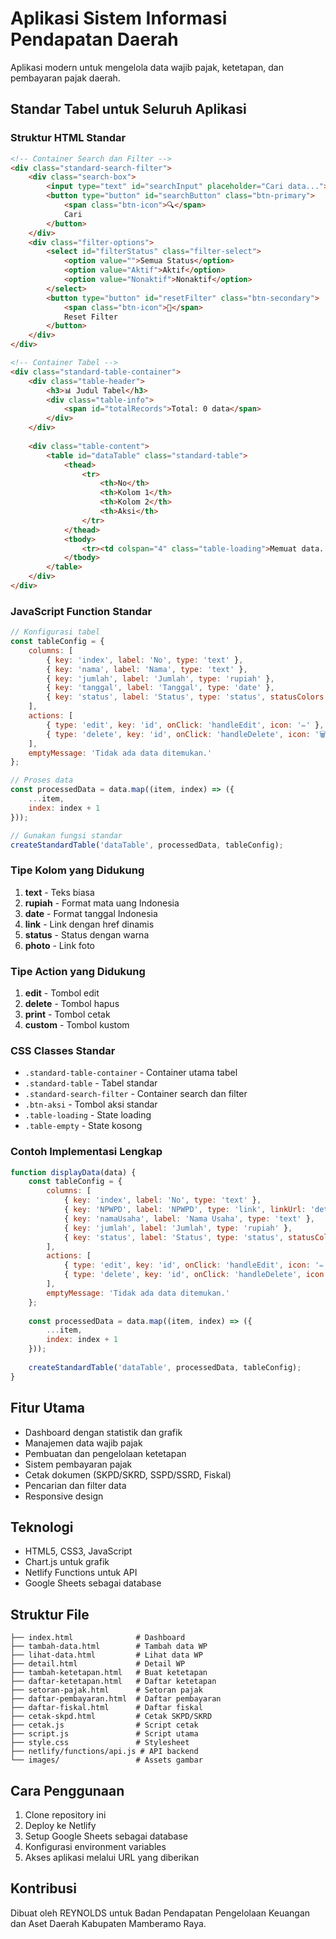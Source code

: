 # Aplikasi Sistem Informasi Pendapatan Daerah

Aplikasi modern untuk mengelola data wajib pajak, ketetapan, dan pembayaran pajak daerah.

## Standar Tabel untuk Seluruh Aplikasi

### Struktur HTML Standar

```html
<!-- Container Search dan Filter -->
<div class="standard-search-filter">
    <div class="search-box">
        <input type="text" id="searchInput" placeholder="Cari data...">
        <button type="button" id="searchButton" class="btn-primary">
            <span class="btn-icon">🔍</span>
            Cari
        </button>
    </div>
    <div class="filter-options">
        <select id="filterStatus" class="filter-select">
            <option value="">Semua Status</option>
            <option value="Aktif">Aktif</option>
            <option value="Nonaktif">Nonaktif</option>
        </select>
        <button type="button" id="resetFilter" class="btn-secondary">
            <span class="btn-icon">🔄</span>
            Reset Filter
        </button>
    </div>
</div>

<!-- Container Tabel -->
<div class="standard-table-container">
    <div class="table-header">
        <h3>📊 Judul Tabel</h3>
        <div class="table-info">
            <span id="totalRecords">Total: 0 data</span>
        </div>
    </div>
    
    <div class="table-content">
        <table id="dataTable" class="standard-table">
            <thead>
                <tr>
                    <th>No</th>
                    <th>Kolom 1</th>
                    <th>Kolom 2</th>
                    <th>Aksi</th>
                </tr>
            </thead>
            <tbody>
                <tr><td colspan="4" class="table-loading">Memuat data...</td></tr>
            </tbody>
        </table>
    </div>
</div>
```

### JavaScript Function Standar

```javascript
// Konfigurasi tabel
const tableConfig = {
    columns: [
        { key: 'index', label: 'No', type: 'text' },
        { key: 'nama', label: 'Nama', type: 'text' },
        { key: 'jumlah', label: 'Jumlah', type: 'rupiah' },
        { key: 'tanggal', label: 'Tanggal', type: 'date' },
        { key: 'status', label: 'Status', type: 'status', statusColors: { 'Aktif': 'green', 'Nonaktif': 'red' } }
    ],
    actions: [
        { type: 'edit', key: 'id', onClick: 'handleEdit', icon: '✏️' },
        { type: 'delete', key: 'id', onClick: 'handleDelete', icon: '🗑️' }
    ],
    emptyMessage: 'Tidak ada data ditemukan.'
};

// Proses data
const processedData = data.map((item, index) => ({
    ...item,
    index: index + 1
}));

// Gunakan fungsi standar
createStandardTable('dataTable', processedData, tableConfig);
```

### Tipe Kolom yang Didukung

1. **text** - Teks biasa
2. **rupiah** - Format mata uang Indonesia
3. **date** - Format tanggal Indonesia
4. **link** - Link dengan href dinamis
5. **status** - Status dengan warna
6. **photo** - Link foto

### Tipe Action yang Didukung

1. **edit** - Tombol edit
2. **delete** - Tombol hapus
3. **print** - Tombol cetak
4. **custom** - Tombol kustom

### CSS Classes Standar

- `.standard-table-container` - Container utama tabel
- `.standard-table` - Tabel standar
- `.standard-search-filter` - Container search dan filter
- `.btn-aksi` - Tombol aksi standar
- `.table-loading` - State loading
- `.table-empty` - State kosong

### Contoh Implementasi Lengkap

```javascript
function displayData(data) {
    const tableConfig = {
        columns: [
            { key: 'index', label: 'No', type: 'text' },
            { key: 'NPWPD', label: 'NPWPD', type: 'link', linkUrl: 'detail.html?npwpd=', linkKey: 'NPWPD' },
            { key: 'namaUsaha', label: 'Nama Usaha', type: 'text' },
            { key: 'jumlah', label: 'Jumlah', type: 'rupiah' },
            { key: 'status', label: 'Status', type: 'status', statusColors: { 'Aktif': 'green', 'Nonaktif': 'red' } }
        ],
        actions: [
            { type: 'edit', key: 'id', onClick: 'handleEdit', icon: '✏️' },
            { type: 'delete', key: 'id', onClick: 'handleDelete', icon: '🗑️' }
        ],
        emptyMessage: 'Tidak ada data ditemukan.'
    };
    
    const processedData = data.map((item, index) => ({
        ...item,
        index: index + 1
    }));
    
    createStandardTable('dataTable', processedData, tableConfig);
}
```

## Fitur Utama

- Dashboard dengan statistik dan grafik
- Manajemen data wajib pajak
- Pembuatan dan pengelolaan ketetapan
- Sistem pembayaran pajak
- Cetak dokumen (SKPD/SKRD, SSPD/SSRD, Fiskal)
- Pencarian dan filter data
- Responsive design

## Teknologi

- HTML5, CSS3, JavaScript
- Chart.js untuk grafik
- Netlify Functions untuk API
- Google Sheets sebagai database

## Struktur File

```
├── index.html              # Dashboard
├── tambah-data.html        # Tambah data WP
├── lihat-data.html         # Lihat data WP
├── detail.html             # Detail WP
├── tambah-ketetapan.html   # Buat ketetapan
├── daftar-ketetapan.html   # Daftar ketetapan
├── setoran-pajak.html      # Setoran pajak
├── daftar-pembayaran.html  # Daftar pembayaran
├── daftar-fiskal.html      # Daftar fiskal
├── cetak-skpd.html         # Cetak SKPD/SKRD
├── cetak.js                # Script cetak
├── script.js               # Script utama
├── style.css               # Stylesheet
├── netlify/functions/api.js # API backend
└── images/                 # Assets gambar
```

## Cara Penggunaan

1. Clone repository ini
2. Deploy ke Netlify
3. Setup Google Sheets sebagai database
4. Konfigurasi environment variables
5. Akses aplikasi melalui URL yang diberikan

## Kontribusi

Dibuat oleh REYNOLDS untuk Badan Pendapatan Pengelolaan Keuangan dan Aset Daerah Kabupaten Mamberamo Raya.